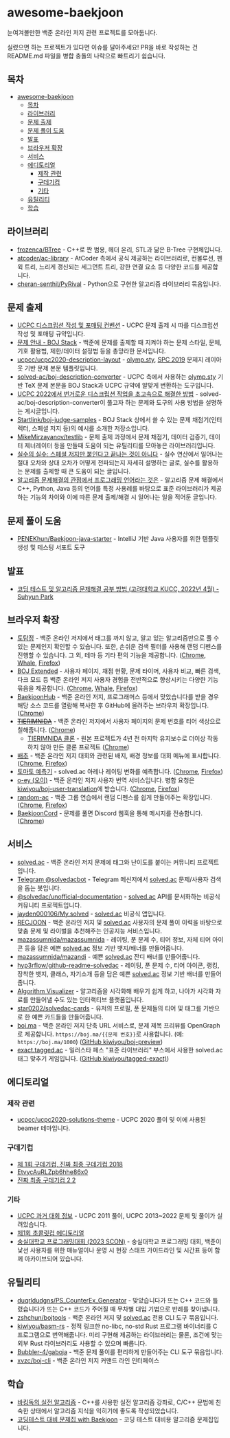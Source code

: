 # awesome-baekjoon

눈여겨볼만한 백준 온라인 저지 관련 프로젝트를 모아둡니다.

실렸으면 하는 프로젝트가 있다면 이슈를 달아주세요!
PR을 바로 작성하는 건 README.md 파일을 병합 충돌의 나락으로 빠트리기 쉽습니다.

## 목차

- [awesome-baekjoon](#awesome-baekjoon)
  - [목차](#목차)
  - [라이브러리](#라이브러리)
  - [문제 출제](#문제-출제)
  - [문제 풀이 도움](#문제-풀이-도움)
  - [발표](#발표)
  - [브라우저 확장](#브라우저-확장)
  - [서비스](#서비스)
  - [에디토리얼](#에디토리얼)
    - [제작 관련](#제작-관련)
    - [구데기컵](#구데기컵)
    - [기타](#기타)
  - [유틸리티](#유틸리티)
  - [학습](#학습)

## 라이브러리

- [frozenca/BTree](https://github.com/frozenca/BTree) - C++로 짠 범용, 헤더 온리, STL과 닮은 B-Tree 구현체입니다.
- [atcoder/ac-library](https://github.com/atcoder/ac-library) - AtCoder 측에서 공식 제공하는 라이브러리로, 컨볼루션, 펜윅 트리, 느리게 갱신되는 세그먼트 트리, 강한 연결 요소 등 다양한 코드를 제공합니다.
- [cheran-senthil/PyRival](https://github.com/cheran-senthil/PyRival) - Python으로 구현한 알고리즘 라이브러리 묶음입니다.

## 문제 출제

- [UCPC 디스크립션 작성 및 포매팅 컨벤션](https://github.com/ucpcc/problemsetting-guidelines) - UCPC 문제 출제 시 따를 디스크립션 작성 및 포매팅 규약입니다.
- [문제 안내 - BOJ Stack](https://stack.acmicpc.net/guide/problem) - 백준에 문제를 출제할 때 지켜야 하는 문제 스타일, 문체, 기호 활용법, 제한/데이터 설정법 등을 총망라한 문서입니다.
- [ucpcc/ucpc2020-description-layout](https://github.com/ucpcc/ucpc2020-description-layout) -  [olymp.sty](https://github.com/GassaFM/olymp.sty), [SPC 2019](https://acm.sogang.ac.kr/spc/) 문제지 레이아웃 기반 문제 본문 템플릿입니다.
- [solved-ac/boj-description-converter](https://github.com/solved-ac/boj-description-converter) - UCPC 측에서 사용하는 [olymp.sty](https://github.com/GassaFM/olymp.sty) 기반 TeX 문제 본문을 BOJ Stack과 UCPC 규약에 알맞게 변환하는 도구입니다.
- [UCPC 2022에서 번거로운 디스크립션 작업을 초고속으로 해결한 방법](https://blog.shift.moe/2022/08/17/boj-description-converter/) - solved-ac/boj-description-converter이 풀고자 하는 문제와 도구의 사용 방법을 설명하는 게시글입니다.
- [Startlink/boj-judge-samples](https://github.com/Startlink/boj-judge-samples) - BOJ Stack 상에서 쓸 수 있는 문제 채점기(인터렉터, 스페셜 저지 등)의 예시를 소개한 저장소입니다.
- [MikeMirzayanov/testlib](https://github.com/MikeMirzayanov/testlib) - 문제 출제 과정에서 문제 채점기, 데이터 검증기, 데이터 제너레이터 등을 만들때 도움이 되는 유틸리티를 모아놓은 라이브러리입니다.
- [실수의 실수: 스페셜 저지만 붙인다고 끝나는 것이 아니다](https://blog.shift.moe/2022/10/31/on-floating-point-errors/) - 실수 연산에서 일어나는 절대 오차와 상대 오차가 어떻게 전파되는지 자세히 설명하는 글로, 실수를 활용하는 문제를 출제할 때 큰 도움이 되는 글입니다.
- [알고리즘 문제해결의 관점에서 프로그래밍 언어라는 것은](https://blog.shift.moe/2022/07/18/on-programming-languages-in-competitive-programming/) - 알고리즘 문제 해결에서 C++, Python, Java 등의 언어를 특정 사용례를 바탕으로 표준 라이브러리가 제공하는 기능의 차이와 이에 따른 문제 출제/해결 시 일어나는 일을 적어둔 글입니다.

## 문제 풀이 도움

- [PENEKhun/Baekjoon-java-starter](https://github.com/PENEKhun/Baekjoon-java-starter) - IntelliJ 기반 Java 사용자를 위한 템플릿 생성 및 테스팅 서포트 도구

## 발표

- [코딩 테스트 및 알고리즘 문제해결 공부 방법 (고려대학교 KUCC, 2022년 4월) - Suhyun Park](https://www.slideshare.net/SuhyunPark23/kucc-2022-4)

## 브라우저 확장

- [토탐정](https://github.com/wzrabbit/boj-totamjung) - 백준 온라인 저지에서 태그를 까지 않고, 알고 있는 알고리즘만으로 풀 수 있는 문제인지 확인할 수 있습니다. 또한, 손쉬운 검색 필터를 사용해 랜덤 디펜스를 진행할 수 있습니다. 그 외, 테마 등 기타 편의 기능을 제공합니다. ([Chrome](https://chrome.google.com/webstore/detail/%ED%86%A0%ED%83%90%EC%A0%95/hannhecbnjnnbbafffmogdlnajpcomek), [Whale](https://store.whale.naver.com/detail/pkigleffcifanlafphnjkdpkfippibcm), [Firefox](https://addons.mozilla.org/ko/firefox/addon/%ED%86%A0%ED%83%90%EC%A0%95/))
- [BOJ Extended](https://github.com/joonas-yoon/boj-extended) - 사용자 페이지, 채점 현황, 문제 타이머, 사용자 비교, 빠른 검색, 다크 모드 등 백준 온라인 저지 사용자 경험을 전반적으로 향상시키는 다양한 기능 묶음을 제공합니다. ([Chrome](https://chrome.google.com/webstore/detail/boj-%ED%94%84%EB%A1%9C%ED%95%84-%EB%AC%B8%EC%A0%9C-%EB%B3%B4%EA%B8%B0/mfcaadoifdifdnigjmfbekjbhehibfel), [Whale](https://store.whale.naver.com/detail/epdpeloboklojnaelckeihkghcgebhnp), [Firefox](https://addons.mozilla.org/ko/firefox/addon/boj-extended/))
- [BaekjoonHub](https://github.com/BaekjoonHub/BaekjoonHub) - 백준 온라인 저지, 프로그래머스 등에서 맞았습니다를 받을 경우 해당 소스 코드를 열람해 복사한 후 GitHub에 올려주는 브라우저 확장입니다. ([Chrome](https://chrome.google.com/webstore/detail/ccammcjdkpgjmcpijpahlehmapgmphmk))
- ~~[TIERIMNIDA](https://github.com/mazassumnida/tierimnida)~~ - 백준 온라인 저지에서 사용자 페이지의 문제 번호를 티어 색상으로 칠해줍니다. ([Chrome](https://chrome.google.com/webstore/detail/tierimnida/mgdddbhbedfjdodjccjefgbdgkglokdg))
  - [TIERIMNIDA 클론](https://github.com/yehwankim23/tierimnida-clone) - 원본 프로젝트가 4년 전 마지막 유지보수로 더이상 작동하지 않아 만든 클론 프로젝트 ([Chrome](https://chromewebstore.google.com/detail/tierimnida-%ED%81%B4%EB%A1%A0/afnbodcdemcanonbpkjphlfmkmjjfpag))
- [배추](https://github.com/kiwiyou/baechu) - 백준 온라인 저지 대회와 관련된 배지, 배경 정보를 대회 메뉴에 표시합니다. ([Chrome](https://chromewebstore.google.com/detail/배추/obfbkgfedgjekgmofdckdldmkggbddgp), [Firefox](https://addons.mozilla.org/firefox/addon/baechu/))
- [토마토 예측기](https://github.com/kiwiyou/tomato-predictor) - solved.ac 아레나 레이팅 변화를 예측합니다. ([Chrome](https://chromewebstore.google.com/detail/토마토-예측기/flknggeljmkhfhehgflcagoffnpnjcgf), [Firefox](https://addons.mozilla.org/firefox/addon/tomato-predictor/))
- [o-ey (오이)](https://github.com/kiwiyou/o-ey) - 백준 온라인 저지 사용자 번역 서비스입니다. 병합 요청은 [kiwiyou/boj-user-translation](https://github.com/kiwiyou/boj-user-translation)에 받습니다. ([Chrome](https://chromewebstore.google.com/detail/o-ey/nhhlodckfmkepfalihpjdcbjecpjhfdf), [Firefox](https://addons.mozilla.org/firefox/addon/o-ey/))
- [random-ac](https://github.com/Bubbler-4/random-ac) - 백준 그룹 연습에서 랜덤 디펜스를 쉽게 만들어주는 확장입니다. ([Chrome](https://chromewebstore.google.com/detail/randomac/kdodhnnpnikopmoafeahigimagjhooba), [Firefox](https://addons.mozilla.org/ko/firefox/addon/random-ac/))
- [BaekjoonCord](https://github.com/baekjoonCord/BJCORD-extension/) - 문제를 풀면 Discord 웹훅을 통해 메시지를 전송합니다. ([Chrome](https://chromewebstore.google.com/detail/%EB%B0%B1%EC%A4%80%EC%BD%94%EB%93%9C/ichhnkdadkmehpahpbdgcoeccfahgpdk))

## 서비스

- [solved.ac][] - 백준 온라인 저지 문제에 태그와 난이도를 붙이는 커뮤니티 프로젝트입니다.
- [Telegram @solvedacbot](https://github.com/kiwiyou/solvedacbot) - Telegram 메신저에서 [solved.ac][] 문제/사용자 검색을 돕는 봇입니다.
- [@solvedac/unofficial-documentation](https://github.com/solvedac/unofficial-documentation) - [solved.ac][] API를 문서화하는 비공식 커뮤니티 프로젝트입니다.
- [jayden000106/My.solved](https://github.com/jayden000106/My.solved) - [solved.ac][] 비공식 앱입니다.
- [RECJOON](https://github.com/boostcampaitech3/final-project-level3-recsys-14) - 백준 온라인 저지 및 [solved.ac][] 사용자의 문제 풀이 이력을 바탕으로 맞춤 문제 및 라이벌을 추천해주는 인공지능 서비스입니다.
- [mazassumnida/mazassumnida](https://github.com/mazassumnida/mazassumnida) - 레이팅, 푼 문제 수, 티어 정보, 자체 티어 아이콘 등을 담은 예쁜 [solved.ac][] 정보 기반 뱃지/배너를 만들어줍니다.
- [mazassumnida/mazandi](https://github.com/mazassumnida/mazandi) - 예쁜 [solved.ac][] 잔디 배너를 만들어줍니다.
- [hyp3rflow/github-readme-solvedac](https://github.com/hyp3rflow/github-readme-solvedac) - 레이팅, 푼 문제 수, 티어 아이콘, 랭킹, 장착한 뱃지, 클래스, 자기소개 등을 담은 예쁜 [solved.ac][] 정보 기반 배너를 만들어줍니다.
- [Algorithm Visualizer](https://algorithm-visualizer.org/) - 알고리즘을 시각화해 배우기 쉽게 하고, 나아가 시각화 자료를 만들어낼 수도 있는 인터랙티브 플랫폼입니다.
- [star0202/solvedac-cards](https://github.com/star0202/solvedac-cards) - 유저의 프로필, 푼 문제들의 티어 및 태그를 기반으로 한 예쁜 카드들을 만들어줍니다.
- [boj.ma](https://boj.ma) - 백준 온라인 저지 단축 URL 서비스로, 문제 제목 프리뷰를 OpenGraph로 제공합니다. `https://boj.ma/{{문제 번호}}`로 사용합니다. (예: `https://boj.ma/1000`) ([GitHub kiwiyou/boj-preview](https://github.com/kiwiyou/boj-preview))
- [exact.tagged.ac](https://exact.tagged.ac/) - 일러스타 페스 "표준 라이브러리" 부스에서 사용한 solved.ac 태그 맞추기 게임입니다. ([GitHub kiwiyou/tagged-exact)](https://github.com/kiwiyou/tagged-exact))

## 에디토리얼

### 제작 관련

- [ucpcc/ucpc2020-solutions-theme](https://github.com/ucpcc/ucpc2020-solutions-theme) - UCPC 2020 풀이 및 이에 사용된 beamer 테마입니다.

### 구데기컵

- [제 1회 구데기컵, 진짜 최종 구데기컵 2018](https://github.com/ghudegy/2018)
- [EtvycAuRLZpb6hhe86x0](https://github.com/ghudegy/2021)
- [진짜 최종 구데기컵 2 2](https://github.com/ghudegy/2022)

### 기타

- [UCPC 과거 대회 정보](https://ucpc.me/about/#%EA%B3%BC%EA%B1%B0-%EB%8C%80%ED%9A%8C-%EC%A0%95%EB%B3%B4) - UCPC 2011 풀이, UCPC 2013~2022 문제 및 풀이가 실려있습니다.
- [제1회 초콜릿컵 에디토리얼](https://blog.bubbler.space/posts/chocolate1/editorial/)
- [숭실대학교 프로그래밍대회 (2023 SCON)](https://github.com/ssu-sccc/2023scon) - 숭실대학교 프로그래밍 대회, 백준이 낯선 사용자를 위한 매뉴얼이나 운영 시 현장 스태프 가이드라인 및 시간표 등이 함께 아카이브되어 있습니다.

## 유틸리티

- [duqrldudgns/PS_CounterEx_Generator](https://github.com/duqrldudgns/PS_CounterEx_Generator) - 맞았습니다가 뜨는 C++ 코드와 틀렸습니다가 뜨는 C++ 코드가 주어질 때 무차별 대입 기법으로 반례를 찾아냅니다.
- [zshchun/bojtools](https://github.com/zshchun/bojtools) - 백준 온라인 저지 및 [solved.ac][] 전용 CLI 도구 묶음입니다.
- [kiwiyou/basm-rs](https://github.com/kiwiyou/basm-rs) - 정적 링크한 no-libc, no-std Rust 프로그램 바이너리를 C 프로그램으로 번역해줍니다. 미리 구현해 제공하는 라이브러리는 물론, 조건에 맞는 외부 Rust 라이브러리도 사용할 수 있으며 빠릅니다.
- [Bubbler-4/gaboja](https://github.com/Bubbler-4/gaboja) - 백준 문제 풀이를 편리하게 만들어주는 CLI 도구 묶음입니다.
- [xvzc/boj-cli](https://github.com/xvzc/boj-cli) -  백준 온라인 저지 커맨드 라인 인터페이스 

## 학습

- [바킹독의 실전 알고리즘](https://github.com/encrypted-def/basic-algo-lecture) - C++를 사용한 실전 알고리즘 강좌로, C/C++ 문법에 친숙한 상태에서 알고리즘 지식을 익히기에 좋도록 작성되었습니다.
- [코딩테스트 대비 문제집 with Baekjoon](https://github.com/tony9402/baekjoon) - 코딩 테스트 대비용 알고리즘 문제집입니다.


[solved.ac]: https://solved.ac/
